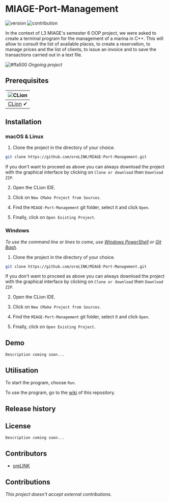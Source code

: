 # MIAGE-Port-Management

![version](https://img.shields.io/badge/version-beta-blue.svg)
![contribution](https://img.shields.io/badge/contribution-no-red.svg)

<!---*:bangbang: This project contains errors that will be fixed in a future update.*--->

<!---

![Chrome](https://raw.github.com/alrra/browser-logos/master/src/chrome/chrome_48x48.png) | ![Firefox](https://raw.github.com/alrra/browser-logos/master/src/firefox/firefox_48x48.png) | ![Safari](https://raw.github.com/alrra/browser-logos/master/src/safari/safari_48x48.png) | ![Opera](https://raw.github.com/alrra/browser-logos/master/src/opera/opera_48x48.png) | ![Edge](https://raw.github.com/alrra/browser-logos/master/src/edge/edge_48x48.png) | ![IE](https://raw.github.com/alrra/browser-logos/master/src/archive/internet-explorer_9-11/internet-explorer_9-11_48x48.png) |
--- | --- | --- | --- | --- | --- |
Latest ✔ | Latest ✔ | Latest ✔ | Latest ✔ | Latest ✔ | 11 ✔ |



![macOS](https://user-images.githubusercontent.com/35436186/74678618-cc819500-51bb-11ea-9384-17913ef69023.png) | ![Windows](https://user-images.githubusercontent.com/35436186/74678726-1a969880-51bc-11ea-86df-84733c6c1836.png) | ![Linux](https://user-images.githubusercontent.com/35436186/74678779-4ca7fa80-51bc-11ea-9792-9c9ae0ebf1f5.png) |
--- | --- | --- |
Latest ✔ | Untested ✕ | Untested ✕ |

--->

In the context of L3 MIAGE's semester 6 OOP project, we were asked to create a terminal program for the management of a marina in C++. This will allow to consult the list of available places, to create a reservation, to manage prices and the list of clients, to issue an invoice and to save the transactions carried out in a text file.   

![#ffa500](https://placehold.it/15/ffa500/000000?text=+)   *Ongoing project*
<!---![#008000](https://placehold.it/15/008000/000000?text=+)   *Project completed*--->

## Prerequisites

![CLion](https://user-images.githubusercontent.com/35436186/77319294-e0666c80-6d0e-11ea-821b-0a3387dab635.png) |
--- |
[CLion](https://www.jetbrains.com/clion/) ✔ |

## Installation

### macOS & Linux

1. Clone the project in the directory of your choice.

```sh
git clone https://github.com/oreLINK/MIAGE-Port-Management.git
```

If you don't want to proceed as above you can always download the project with the graphical interface by clicking on `Clone or download` then `Download ZIP`.

2. Open the CLion IDE.

3. Click on `New CMake Project from Sources`.

4. Find the `MIAGE-Port-Management` git folder, select it and click `Open`.

5. Finally, click on `Open Existing Project`. 

### Windows

*To use the command line or lines to come, use [Windows PowerShell](https://www.malekal.com/powershell-windows-10-quest-ce-comment-ouvrir-commandes/) or [Git Bash](https://gitforwindows.org/).*

1. Clone the project in the directory of your choice.

```sh
git clone https://github.com/oreLINK/MIAGE-Port-Management.git
```

If you don't want to proceed as above you can always download the project with the graphical interface by clicking on `Clone or download` then `Download ZIP`.

2. Open the CLion IDE.

3. Click on `New CMake Project from Sources`.

4. Find the `MIAGE-Port-Management` git folder, select it and click `Open`.

5. Finally, click on `Open Existing Project`. 

## Demo

`Description coming soon...`

## Utilisation

To start the program, choose `Run`.

To use the program, go to the [wiki](https://github.com/oreLINK/MIAGE-Port-Management/wiki) of this repository.

## Release history

<!---
    
| Release | Description | Release date |
| ------- | ----------- | ------------ |
|  1.0.0  | Finalization of the project | Nov. 18 2019 |

--->
    
## License

`Description coming soon...`

## Contributors

* [oreLINK](https://github.com/oreLINK)

## Contributions

*This project doesn't accept external contributions.*
<!---*This project accepts external contributions.*--->

